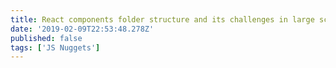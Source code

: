 ```yaml
---
title: React components folder structure and its challenges in large scale frontend apps
date: '2019-02-09T22:53:48.278Z'
published: false
tags: ['JS Nuggets']
---
```

